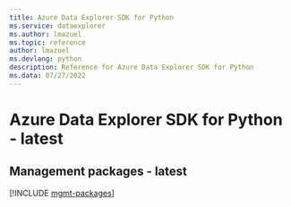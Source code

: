 ```yaml
---
title: Azure Data Explorer SDK for Python
ms.service: dataexplorer
ms.author: lmazuel
ms.topic: reference
author: lmazuel
ms.devlang: python
description: Reference for Azure Data Explorer SDK for Python
ms.data: 07/27/2022
---
```

# Azure Data Explorer SDK for Python - latest

## Management packages - latest
[!INCLUDE [mgmt-packages](data-explorer-mgmt-index.md)]